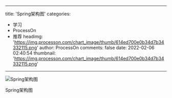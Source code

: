 
---
title: 'Spring架构图'
categories: 
 - 学习
 - ProcessOn
 - 推荐
headimg: 'https://img.processon.com/chart_image/thumb/614ed700e0b34d7b34332115.png'
author: ProcessOn
comments: false
date: 2022-02-06 02:40:54
thumbnail: 'https://img.processon.com/chart_image/thumb/614ed700e0b34d7b34332115.png'
---

<div>   
<img class="thumb" alt="Spring架构图" src="https://img.processon.com/chart_image/thumb/614ed700e0b34d7b34332115.png" referrerpolicy="no-referrer">
<p>Spring架构图</p>  
</div>
            